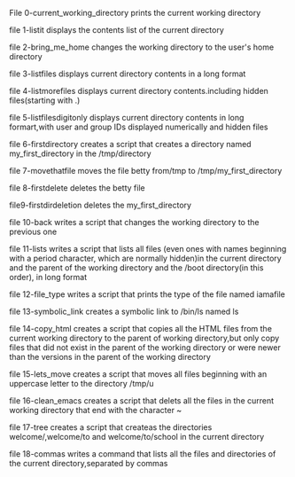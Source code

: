 File 0-current_working_directory prints the current working directory

file 1-listit displays the contents list of the current directory

file 2-bring_me_home changes the working directory to the user's home directory

file 3-listfiles displays current directory contents in a long format

file 4-listmorefiles displays current directory contents.including hidden files(starting with .)

file 5-listfilesdigitonly displays current directory contents in long formart,with user and group IDs displayed numerically and hidden files

file 6-firstdirectory creates a script that creates  a directory named my_first_directory in the /tmp/directory

file 7-movethatfile moves the file betty from/tmp to /tmp/my_first_directory

file 8-firstdelete deletes the betty file

file9-firstdirdeletion deletes the my_first_directory 

file 10-back writes a script that changes the working directory to the previous one

file 11-lists writes a script that lists all files (even ones with names beginning with a period character, which are normally hidden)in the current directory and the parent of the working directory and the /boot directory(in this order), in long format

file 12-file_type writes a script that prints the type of the file named iamafile

file 13-symbolic_link creates a symbolic link to /bin/ls named ls

file 14-copy_html creates a script that copies all the HTML files from the current working directory to the parent of working directory,but only copy files that did not exist in the parent of the working directory or were newer than the versions in the parent of the working directory

file 15-lets_move creates a script that moves all files beginning with an uppercase letter to the directory /tmp/u

file 16-clean_emacs creates a script that delets all the files in the current working directory that end with the character ~

file 17-tree creates a script that createas the directories welcome/,welcome/to and welcome/to/school in the current directory

file 18-commas writes a command that lists all the files and directories of the current directory,separated by commas
